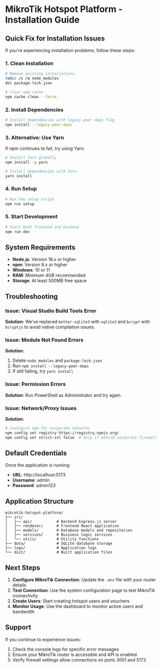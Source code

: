 # MikroTik Hotspot Platform - Installation Guide

## Quick Fix for Installation Issues

If you're experiencing installation problems, follow these steps:

### 1. Clean Installation
```bash
# Remove existing installations
rmdir /s /q node_modules
del package-lock.json

# Clear npm cache
npm cache clean --force
```

### 2. Install Dependencies
```bash
# Install dependencies with legacy peer deps flag
npm install --legacy-peer-deps
```

### 3. Alternative: Use Yarn
If npm continues to fail, try using Yarn:
```bash
# Install Yarn globally
npm install -g yarn

# Install dependencies with Yarn
yarn install
```

### 4. Run Setup
```bash
# Run the setup script
npm run setup
```

### 5. Start Development
```bash
# Start both frontend and backend
npm run dev
```

## System Requirements

- **Node.js**: Version 18.x or higher
- **npm**: Version 9.x or higher
- **Windows**: 10 or 11
- **RAM**: Minimum 4GB recommended
- **Storage**: At least 500MB free space

## Troubleshooting

### Issue: Visual Studio Build Tools Error
**Solution**: We've replaced `better-sqlite3` with `sqlite3` and `bcrypt` with `bcryptjs` to avoid native compilation issues.

### Issue: Module Not Found Errors
**Solution**: 
1. Delete `node_modules` and `package-lock.json`
2. Run `npm install --legacy-peer-deps`
3. If still failing, try `yarn install`

### Issue: Permission Errors
**Solution**: Run PowerShell as Administrator and try again.

### Issue: Network/Proxy Issues
**Solution**: 
```bash
# Configure npm for corporate networks
npm config set registry https://registry.npmjs.org/
npm config set strict-ssl false  # Only if behind corporate firewall
```

## Default Credentials

Once the application is running:
- **URL**: http://localhost:5173
- **Username**: admin
- **Password**: admin123

## Application Structure

```
mikrotik-hotspot-platform/
├── src/
│   ├── api/           # Backend Express.js server
│   ├── renderer/      # Frontend React application
│   ├── models/        # Database models and repositories
│   ├── services/      # Business logic services
│   └── utils/         # Utility functions
├── data/              # SQLite database storage
├── logs/              # Application logs
└── dist/              # Built application files
```

## Next Steps

1. **Configure MikroTik Connection**: Update the `.env` file with your router details
2. **Test Connection**: Use the system configuration page to test MikroTik connectivity
3. **Create Users**: Start creating hotspot users and vouchers
4. **Monitor Usage**: Use the dashboard to monitor active users and bandwidth

## Support

If you continue to experience issues:
1. Check the console logs for specific error messages
2. Ensure your MikroTik router is accessible and API is enabled
3. Verify firewall settings allow connections on ports 3001 and 5173